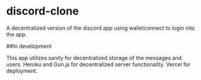 # discord-clone

A decentralized version of the discord app using walletconnect to login into the app.

##In development

This app utilizes sanity for decentralized storage of the messages and users.
Heroku and Gun.js for decentralized server functionality.
Vercel for deployment.
